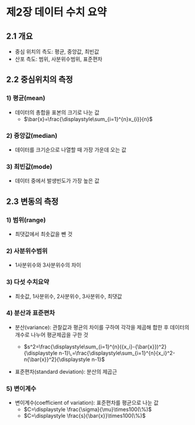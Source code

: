 # 제2장 데이터 수치 요약

## 2.1 개요

- 중심 위치의 측도: 평균, 중앙값, 최빈값
- 산포 측도: 범위, 사분위수범위, 표준편차

## 2.2 중심위치의 측정

### 1) 평균(mean)

- 데이터의 총합을 표본의 크기로 나눈 값  
  - $\bar{x}=\frac{\displaystyle\sum_{i=1}^{n}x_{i}}{n}$

### 2) 중앙값(median)

- 데이터를 크기순으로 나열할 때 가장 가운데 오는 값

### 3) 최빈값(mode)

- 데이터 중에서 발생빈도가 가장 높은 값

## 2.3 변동의 측정

### 1) 범위(range)

- 최댓값에서 최솟값을 뺀 것

### 2) 사분위수범위

- 1사분위수와 3사분위수의 차이

### 3) 다섯 수치요약

- 최솟값, 1사분위수, 2사분위수, 3사분위수, 최댓값

### 4) 분산과 표준편차

- 분산(variance): 관찰값과 평균의 차이를 구하여 각각을 제곱해 합한 후 데이터의 개수로 나누어 평균제곱을 구한 것  
  - $s^2=\frac{\displaystyle\sum_{i=1}^{n}({x_i}-{\bar{x}})^2}{\displaystyle n-1}\,=\frac{\displaystyle\sum_{i=1}^{n}{x_i}^2-n{\bar{x}}^2}{\displaystyle n-1}$

- 표준편차(standard deviation): 분산의 제곱근

### 5) 변이계수

- 변이계수(coefficient of variation): 표준편차를 평균으로 나눈 값  
  - $C=\displaystyle \frac{\sigma}{\mu}\times100(\%)$
  - $C=\displaystyle \frac{s}{\bar{x}}\times100(\%)$
